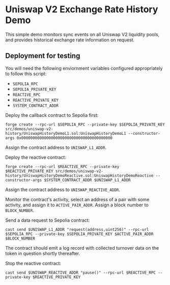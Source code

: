 # Uniswap V2 Exchange Rate History Demo

This simple demo monitors sync events on all Uniswap V2 liquidity pools, and provides historical exchange rate information on request.

## Deployment for testing

You will need the following enviornment variables configured appropriately to follow this script:

* `SEPOLIA_RPC`
* `SEPOLIA_PRIVATE_KEY`
* `REACTIVE_RPC`
* `REACTIVE_PRIVATE_KEY`
* `SYSTEM_CONTRACT_ADDR`

Deploy the callback contract to Sepolia first:

```
forge create --rpc-url $SEPOLIA_RPC --private-key $SEPOLIA_PRIVATE_KEY src/demos/uniswap-v2-history/UniswapHistoryDemoL1.sol:UniswapHistoryDemoL1 --constructor-args 0x0000000000000000000000000000000000000000
```

Assign the contract address to `UNISWAP_L1_ADDR`.

Deploy the reactive contract:

```
forge create --rpc-url $REACTIVE_RPC --private-key $REACTIVE_PRIVATE_KEY src/demos/uniswap-v2-history/UniswapHistoryDemoReactive.sol:UniswapHistoryDemoReactive --constructor-args $SYSTEM_CONTRACT_ADDR $UNISWAP_L1_ADDR
```

Assign the contract address to `UNISWAP_REACTIVE_ADDR`.

Monitor the contract's activity, select an address of a pair with some activity, and assign it to `ACTIVE_PAIR_ADDR`. Assign a block number to `BLOCK_NUMBER`.

Send a data request to Sepolia contract:

```
cast send $UNISWAP_L1_ADDR "request(address,uint256)" --rpc-url $SEPOLIA_RPC --private-key $SEPOLIA_PRIVATE_KEY $ACTIVE_PAIR_ADDR $BLOCK_NUMBER
```

The contract should emit a log record with collected turnover data on the token in question shortly thereafter.

Stop the reactive contract:

```
cast send $UNISWAP_REACTIVE_ADDR "pause()" --rpc-url $REACTIVE_RPC --private-key $REACTIVE_PRIVATE_KEY
```
